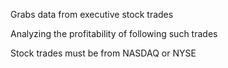 Grabs data from executive stock trades

Analyzing the profitability of following such trades

Stock trades must be from NASDAQ or NYSE